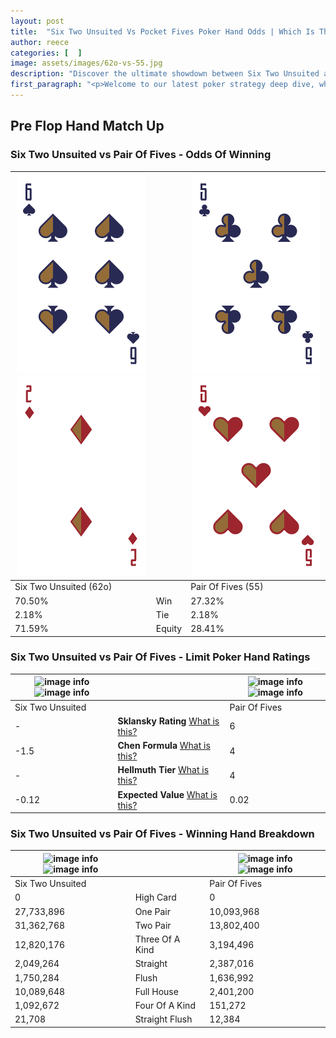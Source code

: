 ```yaml
---
layout: post
title:  "Six Two Unsuited Vs Pocket Fives Poker Hand Odds | Which Is The Better Hand In Poker? A Complete Guide"
author: reece
categories: [  ]
image: assets/images/62o-vs-55.jpg
description: "Discover the ultimate showdown between Six Two Unsuited and Pair Of Fives in poker! Uncover the odds, strategies, and scenarios where one hand triumphs over the other. Get ready to up your poker game with this thrilling analysis."
first_paragraph: "<p>Welcome to our latest poker strategy deep dive, where we're pitting two distinct hands against each other in a high-stakes showdown: Six Two Unsuited vs Pair Of Fives.</p><p>In the dynamic world of poker, every decision counts, and knowing which hand holds the upper hand is key to your success at the table.</p><p>In this article, we'll dissect these two hands, explore the scenarios where one dominates the other, and equip you with the knowledge to make strategic choices that can tip the odds in your favor.</p><p>Get ready to unravel the intriguing dynamics of these poker hands and elevate your game to new heights.</p>"
---
```




[comment]: # (sp0)

## Pre Flop Hand Match Up

<div class="table hand-ratings" markdown="1"> 



### Six Two Unsuited vs Pair Of Fives - Odds Of Winning


    
| ![image info](assets/images/hand1/6.png) ![image info](assets/images/hand1/2o.png) |  | ![image info](assets/images/hand2/5.png) ![image info](assets/images/hand2/5o.png) |
| -------- | -------- | -------- |
| Six Two Unsuited (62o) |  | Pair Of Fives (55) |
| 70.50% | Win | 27.32% |
| 2.18% | Tie | 2.18% |
| 71.59% | Equity | 28.41% |




[comment]: # (sp1)



### Six Two Unsuited vs Pair Of Fives - Limit Poker Hand Ratings


    
| ![image info](https://www.riverpairs.com/assets/images/hand1/6.png) ![image info](https://www.riverpairs.com/assets/images/hand1/2o.png) |  | ![image info](https://www.riverpairs.com/assets/images/hand2/5.png) ![image info](https://www.riverpairs.com/assets/images/hand2/5o.png) |
| -------- | -------- | -------- |
| Six Two Unsuited |  | Pair Of Fives |
| - | **Sklansky Rating** [What is this?](/sklansky-rating-explained) | 6 |
| -1.5 | **Chen Formula** [What is this?](/chen-formula-explained) | 4 |
| - | **Hellmuth Tier** [What is this?](/Hellmuth-tier-explained) | 4 |
| -0.12 | **Expected Value** [What is this?](/expected-value-explained) | 0.02 |




[comment]: # (sp2)



### Six Two Unsuited vs Pair Of Fives - Winning Hand Breakdown


    
| ![image info](https://www.riverpairs.com/assets/images/hand1/6.png) ![image info](https://www.riverpairs.com/assets/images/hand1/2o.png) |  | ![image info](https://www.riverpairs.com/assets/images/hand2/5.png) ![image info](https://www.riverpairs.com/assets/images/hand2/5o.png) |
| -------- | -------- | -------- |
| Six Two Unsuited |  | Pair Of Fives |
| 0 | High Card | 0 |
| 27,733,896 | One Pair | 10,093,968 |
| 31,362,768 | Two Pair | 13,802,400 |
| 12,820,176 | Three Of A Kind | 3,194,496 |
| 2,049,264 | Straight | 2,387,016 |
| 1,750,284 | Flush | 1,636,992 |
| 10,089,648 | Full House | 2,401,200 |
| 1,092,672 | Four Of A Kind | 151,272 |
| 21,708 | Straight Flush | 12,384 |




[comment]: # (sp3)



</div>

[comment]: # (sp4)



[comment]: # (sp5)

